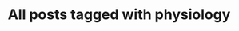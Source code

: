 ---
layout: tag
title: "All posts tagged with physiology"
permalink: /weblog/tags/physiology/
taxonomy: physiology
---